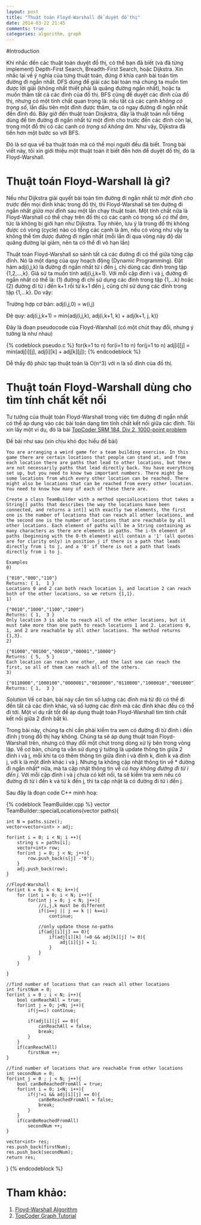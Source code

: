 ```yaml
--- 
layout: post 
title: "Thuật toán Floyd-Warshall để duyệt đồ thị" 
date: 2014-03-22 21:45
comments: true 
categories: algorithm, graph
---
```


#Introduction

Khi nhắc đến các thuật toán duyệt đồ thị, có thể bạn đã biết (và đã từng implement)
Depth-First Search, Breadth-First Search, hoặc Dijkstra. Xin nhắc lại về ý nghĩa của từng thuật toán, đứng ở khía cạnh bài toán tìm đường đi ngắn nhất. DFS dùng để giải các bài toán mà chúng ta muốn tìm được lời giải (không nhất thiết phải là quãng đường ngắn nhất), hoặc ta muốn thăm tất cả các đỉnh của đồ thị. BFS cũng để duyệt các đỉnh của đồ thị, nhưng có một tính chất quan trọng là: nếu tất cả các cạnh *không có trọng số*, lần đầu tiên một đỉnh được thăm, ta có ngay đường đi ngắn nhất đến đỉnh đó. Bây giờ đến thuật toán Disjkstra, đây là thuật toán nổi tiếng dùng để tìm đường đi ngắn nhất từ một đỉnh cho trước đến  các đỉnh còn lại, trong một đồ thị có các cạnh *có trọng số không âm*. Như vậy, Dijkstra đã tiến hơn một bước so với BFS. 

Đó là sơ qua về ba thuật toán mà có thể mọi người đều đã biết. Trong bài viết này, tôi xin giới thiệu một thuật toán ít biết đến hơn để duyệt đồ thị, đó là Floyd-Warshall. 

# Thuật toán Floyd-Warshall là gì? 

Nếu như Dijkstra giải quyết bài toán tìm đường đi ngắn nhất từ *một đỉnh cho trước* đến mọi đỉnh khác trong đồ thị, thì Floyd-Warshall sẽ tìm đường đi ngắn nhất *giữa mọi đỉnh* sau một lần chạy thuật toán. Một tính chất nữa là Floyd-Warshall có thể chạy trên đồ thị có các cạnh có trọng số *có thể âm*, tức là không bị giới hạn như Dijkstra. Tuy nhiên, lưu ý là trong đồ thị không được có vòng (cycle) nào có tổng các cạnh là âm, nếu có vòng như vậy ta không thể tìm được đường đi ngắn nhất (mỗi lần đi qua vòng này độ dài quãng đường lại giảm, nên ta có thể đi vô hạn lần)  

Thuật toán Floyd-Warshall so sánh tất cả các đường đi có thể giữa từng cặp đỉnh. Nó là một dạng của quy hoạch động (Dynamic Programming). Đặt hàm adj(i,j,k) là đường đi ngắn nhất từ i đến j, chỉ dùng các đỉnh trong tập {1,2,...,k}. Giả sử ta muốn tính adj{i,j,k+1}. Với mỗi cặp đỉnh i và j, đường đi ngắn nhất có thể là: (1) đường đi chỉ sử dụng các đỉnh trong tập {1,...k} hoặc (2) đường đi từ i đến k+1 rồi từ k+1 đến j, cũng chỉ sử dụng các đỉnh trong tập {1,...k}. Do vậy: 

Trường hợp cơ bản: adj(i,j,0) = w(i,j)

Đệ quy: adj(i,j,k+1) = min{adj(i,j,k), adj(i,k+1, k) + adj(k+1, j, k)}
  
Đây là đoạn pseudocode của Floyd-Warshall (có một chút thay đổi, nhưng ý tưởng là như nhau) 

{% codeblock pseudo.c %}
for(k=1 to n)
	for(i=1 to n)
		for(j=1 to n)
			adj[i][j] = min(adj[i][j], adj[i][k] + adj[k][j]);
{% endcodeblock %}		

Dễ thấy độ phức tạp thuật toán là O(n^3) với n là số đỉnh của đồ thị.

# Thuật toán Floyd-Warshall dùng cho tìm tính chất kết nối

Tư tưởng của thuật toán Floyd-Warshall trong việc tìm đường đi ngắn nhất có thể áp dụng vào các bài toán dạng tìm tính chất kết nối giữa các đỉnh. Tôi xin lấy một ví dụ, đó là bài [TopCoder SRM 184, Div 2, 1000-point problem](http://community.topcoder.com/stat?c=problem_statement&pm=2356&rd=4740) 
 
 
Đề bài như sau (xin chịu khó đọc hiểu đề bài) 

```
You are arranging a weird game for a team building exercise. In this game there are certain locations that people can stand at, and from each location there are paths that lead to other locations, but there are not necessarily paths that lead directly back. You have everything set up, but you need to know two important numbers. There might be some locations from which every other location can be reached. There might also be locations that can be reached from every other location. You need to know how many of each of these there are.

Create a class TeamBuilder with a method specialLocations that takes a String[] paths that describes the way the locations have been connected, and returns a int[] with exactly two elements, the first one is the number of locations that can reach all other locations, and the second one is the number of locations that are reachable by all other locations. Each element of paths will be a String containing as many characters as there are elements in paths. The i-th element of paths (beginning with the 0-th element) will contain a '1' (all quotes are for clarity only) in position j if there is a path that leads directly from i to j, and a '0' if there is not a path that leads directly from i to j.

Examples
0)	
    	
{"010","000","110"}
Returns: { 1,  1 }
Locations 0 and 2 can both reach location 1, and location 2 can reach both of the other locations, so we return {1,1}.
1)	
    	
{"0010","1000","1100","1000"}
Returns: { 1,  3 }
Only location 3 is able to reach all of the other locations, but it must take more than one path to reach locations 1 and 2. Locations 0, 1, and 2 are reachable by all other locations. The method returns {1,3}.
2)	
    	
{"01000","00100","00010","00001","10000"}
Returns: { 5,  5 }
Each location can reach one other, and the last one can reach the first, so all of them can reach all of the others.
3)	
    	
{"0110000","1000100","0000001","0010000","0110000","1000010","0001000"}
Returns: { 1,  3 }
```

*Solution*
Về cơ bản, bài này cần tìm số lượng các đỉnh mà từ đó có thể đi đến tất cả các đỉnh khác, và số lượng các đỉnh mà các đỉnh khác đều có thể đi tới. Một ví dụ rất tốt để áp dụng thuật toán Floyd-Warshall tìm tính chất kết nối giữa 2 đỉnh bất kì.

Trong bài này, chúng ta chỉ cần phải kiểm tra xem có đường đi từ đỉnh i đến đỉnh j trong đồ thị hay không. Chúng ta sẽ áp dụng thuật toán Floyd-Warshall trên, nhưng có thay đổi một chút trong dòng xử lý bên trong vòng lặp. Về cơ bản, chúng ta vẫn sử dụng ý tưởng là update thông tin giữa 2 đỉnh i và j, mỗi khi ta có thêm thông tin giữa đỉnh i và đỉnh k, đỉnh k và đỉnh j, với k là một đỉnh khác i và j. Nhưng ta không cập nhật thông tin về * đường đi ngắn nhất* nữa, mà ta cập nhật thông tin về *có hay không đường đi từ i đến j*. Với mỗi cặp đỉnh i và j chưa có kết nối, ta sẽ kiểm tra xem nếu có đường đi từ i đến k và từ k đến j, thì ta cập nhật là có đường đi từ i đến j. 

Sau đây là đoạn code C++ minh hoạ: 
   

{% codeblock TeamBuilder.cpp  %}
vector<int> TeamBuilder::specialLocations(vector<string> paths){

	int N = paths.size();
	vector<vector<int> > adj;
	
	for(int i = 0; i < N; i ++){
		string s = paths[i];
		vector<int> row;
		for(int j = 0; j < N; j++){
			row.push_back(s[j] -'0');
		}
		adj.push_back(row);
	}

	//Floyd-Warshall
	for(int k = 0; k < N; k++){
		for (int i = 0; i < N; i++){
			for(int j = 0; j < N; j++){
				//i,j,k must be different
				if(i==j || j == k || k==i)
					continue;

				//only update those no-paths
				if(adj[i][j] == 0){
					if(adj[i][k] !=0 && adj[k][j] != 0){
						adj[i][j] = 1;
					}
				}
			}
		}

	}

	//find number of locations that can reach all other locations
	int firstNum = 0;
	for(int i = 0 ; i < N; i++){
		bool canReachAll = true;
		for(int j = 0; j<N; j++){
			if(j==i) continue;

			if(adj[i][j] == 0){
				canReachAll = false;
				break;
			}
		}
		if(canReachAll)
			firstNum ++;
	}

	//find number of locations that are reachable from other locations
	int secondNum = 0;
	for(int j = 0 ; j < N; j++){
		bool canBeReachedFromAll = true;
		for(int i = 0; i<N; i++){
			if(j!=i && adj[i][j] == 0){
				canBeReachedFromAll = false;
				break;
			}
		}
		if(canBeReachedFromAll)
			secondNum ++;
	}

	vector<int> res;
	res.push_back(firstNum);
	res.push_back(secondNum);
	return res;
}
{% endcodeblock %}	

# Tham khảo: 
1. [Floyd-Warshall Algorithm](http://en.wikipedia.org/wiki/Floyd%E2%80%93Warshall_algorithm)
2. [TopCoder Graph Tutorial](http://community.topcoder.com/tc?module=Static&d1=tutorials&d2=graphsDataStrucs3)